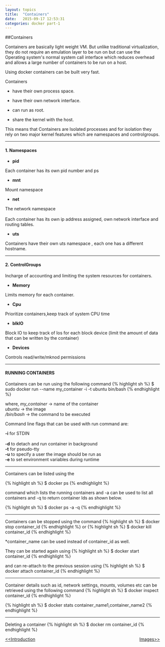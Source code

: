 ```yaml
---
layout: topics
title:  "Containers"
date:   2015-09-17 12:53:31
categories: docker part-1
---
```


##Containers

Containers are basically light weight VM. But unlike traditional virtualization, they do not require an emulation layer to be run on but can use the Operating system's normal system call interface which reduces overhead and allows a large number of containers to be run on a host.

Using docker containers can be built very fast.

Containers 
  
  * have their own process space.
  
  * have their own network interface.
  
  * can run as root.
  
  * share the kernel with the host.

This means that Containers are Isolated processes and for isolation they rely on two major kernel features which are namespaces and controlgroups.


<hr>

#### 1. Namespaces
  * **pid**
  
  Each container has its own pid number and ps

  * **mnt**

  Mount namespace

  * **net**

  The network namespace  <br>	
  Each container has its own ip address assigned, own network interface and routing tables.
    
  * **uts**

  Containers have their own uts namespace , each one has a different hostname.

<hr> 

#### 2. ControlGroups

Incharge of accounting and limiting the system resources for containers.

  * **Memory** 

Limits memory for each container.
  
  * **Cpu** 

Prioritize containers,keep track of system CPU time
  
  * **blkIO** 

Block IO to keep track of Ios for each block device (limit the amount of data that can be written by the container) 
  
  * **Devices** 

Controls read/write/mknod permissions

<hr>

####	RUNNING CONTAINERS



 Containers can be run using the following command
 {% highlight sh %}
  $ sudo docker run --name my_container -i -t ubuntu bin/bash
  {% endhighlight %}

where,
	 *my_container*    ->  name of the container<br>
	 *ubuntu*    	   ->  the image<br>
     */bin/bash* 	   ->  the command to be executed<br>

Command line flags that can be used with run command are:
	
**-i** for STDIN<br>	
**-d** to detach and run container in background<br>
**-t** for pseudo-tty<br>
**-u** to specify a user the image should be run as<br>
**-e** to set environment variables during runtime<br>

<hr>
 Containers can be listed using the 
  
  {% highlight sh %}
  $ docker ps 
  {% endhighlight %}
 
 command which lists the running containers and -a can be used to list all containers and -q to return container Ids as shown below.

{% highlight sh %}
  $ docker ps -a -q
  {% endhighlight %}	

<hr>

 Containers can be stopped using the command
  {% highlight sh %}
  $ docker stop container_id
  {% endhighlight %} 
or
  {% highlight sh %}
  $ docker kill container_id
  {% endhighlight %}	



*container_name can be used instead of container_id as well.
  
 They can be started again using
 {% highlight sh %}
  $ docker start container_id
  {% endhighlight %} 
  
 and can re-attach to the previous session using
 {% highlight sh %}
  $ docker attach container_id
  {% endhighlight %}

<hr>  

 Container details such as id, network settings, mounts, volumes etc can be retrieved using the following command
 {% highlight sh %}
  $ docker inspect container_id 
  {% endhighlight %}
  
  {% highlight sh %}
  $ docker stats container_name1,container_name2 
  {% endhighlight %}

<hr>  

 Deleting a container
 {% highlight sh %}
  $ docker rm container_id 
  {% endhighlight %}
  

<a href="introduction-to-docker.html"><<Introduction</a> 
<a style = "float:right" href="images.html">Images>></a> 

[jekyll]:      http://jekyllrb.com
[jekyll-gh]:   https://github.com/jekyll/jekyll
[jekyll-help]: https://github.com/jekyll/jekyll-help
